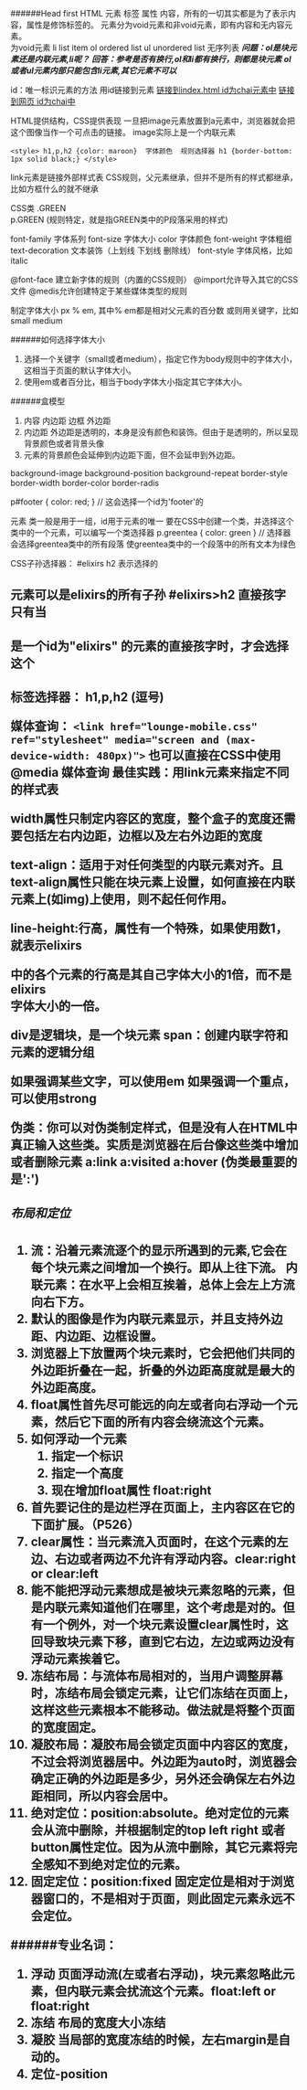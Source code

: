 ######Head first HTML
元素 标签 属性 内容，所有的一切其实都是为了表示内容，属性是修饰标签的。
元素分为void元素和非void元素，即有内容和无内容元素。<br> <image>为void元素
li  list item
ol  ordered list
ul  unordered list  无序列表
***问题：ol是块元素还是内联元素,li呢？***
***回答：参考是否有换行,ol和li都有换行，则都是块元素***
***ol或者ul元素内部只能包含li元素,其它元素不可以***

id：唯一标识元素的方法
用id链接到元素
<a href="index.html#chai">链接到index.html id为chai元素中</a>
<a href="#chai">链接到网页 id为chai中</a>

HTML提供结构，CSS提供表现
一旦把image元素放置到a元素中，浏览器就会把这个图像当作一个可点击的链接。
image实际上是一个内联元素

`<style>
    h1,p,h2 {color: maroon}  字体颜色 
    规则选择器
    h1 {border-bottom: 1px solid black;}
</style>`

link元素是链接外部样式表
CSS规则，父元素继承，但并不是所有的样式都继承，比如方框什么的就不继承

CSS类  .GREEN  
p.GREEN  (规则特定，就是指GREEN类中的P段落采用的样式)

font-family 字体系列
font-size   字体大小
color       字体颜色
font-weight 字体粗细
text-decoration 文本装饰（上划线 下划线 删除线）
font-style  字体风格，比如italic

@font-face 建立新字体的规则（内置的CSS规则）
@import允许导入其它的CSS文件
@medis允许创建特定于某些媒体类型的规则

制定字体大小
px % em, 其中% em都是相对父元素的百分数
或则用关键字，比如small medium

######如何选择字体大小
1. 选择一个关键字（small或者medium），指定它作为body规则中的字体大小，这相当于页面的默认字体大小。
2. 使用em或者百分比，相当于body字体大小指定其它字体大小。

######盒模型
1. 内容 内边距 边框 外边距
2. 内边距 外边距是透明的，本身是没有颜色和装饰。但由于是透明的，所以呈现背景颜色或者背景头像
3. 元素的背景颜色会延伸到内边距下面，但不会延申到外边距。

background-image background-position background-repeat 
border-style
border-width
border-color
border-radis

p#footer {
    color: red;
} // 这会选择一个id为'footer'的<p>元素
类一般是用于一组，id用于元素的唯一
要在CSS中创建一个类，并选择这个类中的一个元素，可以编写一个类选择器
p.greentea {
    color: green
}
// 选择器会选择greentea类中的所有段落
使greentea类中的一个段落中的所有文本为绿色

CSS子孙选择器：
#elixirs h2 表示选择的<h2>元素可以是elixirs的所有子孙
#elixirs>h2 直接孩字  只有当<h2>是一个id为"elixirs" 的元素的直接孩字时，才会选择这个<h2>

 标签选择器：
 h1,p,h2 (逗号)

媒体查询：
`<link href="lounge-mobile.css" ref="stylesheet" media="screen and (max-device-width: 480px)">`
也可以直接在CSS中使用@media 媒体查询
最佳实践：用link元素来指定不同的样式表

width属性只制定内容区的宽度，整个盒子的宽度还需要包括左右内边距，边框以及左右外边距的宽度

text-align：适用于对任何类型的内联元素对齐。且 text-align属性只能在块元素上设置，如何直接在内联元素上(如img)上使用，则不起任何作用。

line-height:行高，属性有一个特殊，如果使用数1，就表示elixirs <div> 中的各个元素的行高是其自己字体大小的1倍，而不是elixirs<div>字体大小的一倍。

div是逻辑块，是一个块元素
span：创建内联字符和元素的逻辑分组

如果强调某些文字，可以使用em 
如果强调一个重点，可以使用strong

伪类：你可以对伪类制定样式，但是没有人在HTML中真正输入这些类。实质是浏览器在后台像这些类中增加或者删除元素
a:link
a:visited
a:hover
(伪类最重要的是':')

##### 布局和定位
1. 流：沿着元素流逐个的显示所遇到的元素,它会在每个块元素之间增加一个换行。即从上往下流。
内联元素：在水平上会相互挨着，总体上会左上方流向右下方。
2. 默认的图像是作为内联元素显示，并且支持外边距、内边距、边框设置。
3. 浏览器上下放置两个块元素时，它会把他们共同的外边距折叠在一起，折叠的外边距高度就是最大的外边距高度。
4. float属性首先尽可能远的向左或者向右浮动一个元素，然后它下面的所有内容会绕流这个元素。
5. 如何浮动一个元素
   1. 指定一个标识
   2. 指定一个高度
   3. 现在增加float属性 float:right
6. 首先要记住的是边栏浮在页面上，主内容区在它的下面扩展。（P526）
7. clear属性：当元素流入页面时，在这个元素的左边、右边或者两边不允许有浮动内容。clear:right or clear:left
8. 能不能把浮动元素想成是被块元素忽略的元素，但是内联元素知道他们在哪里，这个考虑是对的。但有一个例外，对一个块元素设置clear属性时，这回导致块元素下移，直到它右边，左边或两边没有浮动元素挨着它。
9. 冻结布局：与流体布局相对的，当用户调整屏幕时，冻结布局会锁定元素，让它们冻结在页面上，这样这些元素根本不能移动。做法就是将整个页面的宽度固定。
10. 凝胶布局：凝胶布局会锁定页面中内容区的宽度，不过会将浏览器居中。外边距为auto时，浏览器会确定正确的外边距是多少，另外还会确保左右外边距相同，所以内容会居中。
11. 绝对定位：position:absolute。绝对定位的元素会从流中删除，并根据制定的top left right 或者button属性定位。因为从流中删除，其它元素将完全感知不到绝对定位的元素。
12. 固定定位：position:fixed  固定定位是相对于浏览器窗口的，不是相对于页面，则此固定元素永远不会定位。

######专业名词：
1. 浮动 页面浮动流(左或者右浮动)，块元素忽略此元素，但内联元素会扰流这个元素。float:left  or  float:right
2. 冻结 布局的宽度大小冻结
3. 凝胶 当局部的宽度冻结的时候，左右margin是自动的。
4. 定位-position


